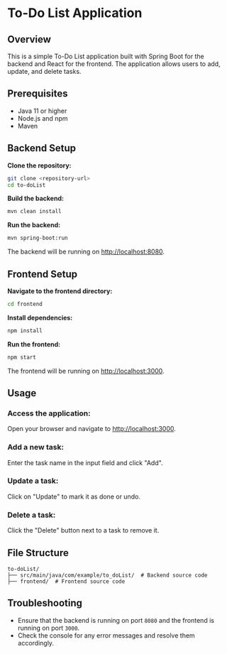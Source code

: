 # To-Do List Application

## Overview
This is a simple To-Do List application built with Spring Boot for the backend and React for the frontend. The application allows users to add, update, and delete tasks.

## Prerequisites
- Java 11 or higher
- Node.js and npm
- Maven

## Backend Setup

**Clone the repository:**
```bash
git clone <repository-url>
cd to-doList
```

**Build the backend:**
```bash
mvn clean install
```

**Run the backend:**
```bash
mvn spring-boot:run
```

The backend will be running on [http://localhost:8080](http://localhost:8080).

## Frontend Setup

**Navigate to the frontend directory:**
```bash
cd frontend
```

**Install dependencies:**
```bash
npm install
```

**Run the frontend:**
```bash
npm start
```

The frontend will be running on [http://localhost:3000](http://localhost:3000).

## Usage

### Access the application:
Open your browser and navigate to [http://localhost:3000](http://localhost:3000).

### Add a new task:
Enter the task name in the input field and click "Add".

### Update a task:
Click on "Update" to mark it as done or undo.

### Delete a task:
Click the "Delete" button next to a task to remove it.

## File Structure
```
to-doList/
├── src/main/java/com/example/to_doList/  # Backend source code
├── frontend/  # Frontend source code
```

## Troubleshooting
- Ensure that the backend is running on port `8080` and the frontend is running on port `3000`.
- Check the console for any error messages and resolve them accordingly.

